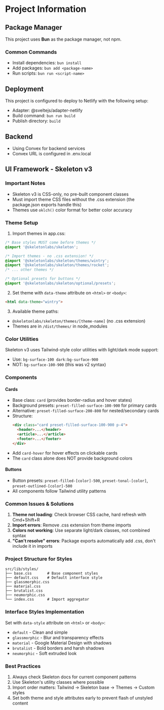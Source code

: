 # Project Information

## Package Manager
This project uses **Bun** as the package manager, not npm.

### Common Commands
- Install dependencies: `bun install`
- Add packages: `bun add <package-name>`
- Run scripts: `bun run <script-name>`

## Deployment
This project is configured to deploy to Netlify with the following setup:
- Adapter: @sveltejs/adapter-netlify
- Build command: `bun run build`
- Publish directory: `build`

## Backend
- Using Convex for backend services
- Convex URL is configured in .env.local

## UI Framework - Skeleton v3

### Important Notes
- Skeleton v3 is CSS-only, no pre-built component classes
- Must import theme CSS files without the .css extension (the package.json exports handle this)
- Themes use `oklch()` color format for better color accuracy

### Theme Setup
1. Import themes in app.css:
```css
/* Base styles MUST come before themes */
@import '@skeletonlabs/skeleton';

/* Import themes - no .css extension! */
@import '@skeletonlabs/skeleton/themes/wintry';
@import '@skeletonlabs/skeleton/themes/rocket';
/* ... other themes */

/* Optional presets for buttons */
@import '@skeletonlabs/skeleton/optional/presets';
```

2. Set theme with `data-theme` attribute on `<html>` or `<body>`:
```html
<html data-theme="wintry">
```

3. Available theme paths:
- `@skeletonlabs/skeleton/themes/[theme-name]` (no .css extension)
- Themes are in `/dist/themes/` in node_modules

### Color Utilities
Skeleton v3 uses Tailwind-style color utilities with light/dark mode support:
- Use: `bg-surface-100 dark:bg-surface-900`
- NOT: `bg-surface-100-900` (this was v2 syntax)

### Components

#### Cards
- Base class: `card` (provides border-radius and hover states)
- Background presets: `preset-filled-surface-100-900` for primary cards
- Alternative: `preset-filled-surface-200-800` for nested/secondary cards
- Structure:
  ```html
  <div class="card preset-filled-surface-100-900 p-4">
    <header>...</header>
    <article>...</article>
    <footer>...</footer>
  </div>
  ```
- Add `card-hover` for hover effects on clickable cards
- The `card` class alone does NOT provide background colors

#### Buttons
- Button presets: `preset-filled-[color]-500`, `preset-tonal-[color]`, `preset-outlined-[color]-500`
- All components follow Tailwind utility patterns

### Common Issues & Solutions
1. **Theme not loading**: Check browser CSS cache, hard refresh with Cmd+Shift+R
2. **Import errors**: Remove .css extension from theme imports
3. **Colors not working**: Use separate light/dark classes, not combined syntax
4. **"Can't resolve" errors**: Package exports automatically add .css, don't include it in imports

### Project Structure for Styles
```
src/lib/styles/
├── base.css       # Base component styles
├── default.css    # Default interface style
├── glassmorphic.css
├── material.css
├── brutalist.css
├── neumorphic.css
└── index.css      # Import aggregator
```

### Interface Styles Implementation
Set with `data-style` attribute on `<html>` or `<body>`:
- `default` - Clean and simple
- `glassmorphic` - Blur and transparency effects
- `material` - Google Material Design with shadows
- `brutalist` - Bold borders and harsh shadows
- `neumorphic` - Soft extruded look

### Best Practices
1. Always check Skeleton docs for current component patterns
2. Use Skeleton's utility classes where possible
3. Import order matters: Tailwind → Skeleton base → Themes → Custom styles
4. Set both theme and style attributes early to prevent flash of unstyled content
